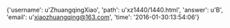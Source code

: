 {'username': u'ZhuangqingXiao', 'path': u'xz1440/1440.html', 'answer': u'B', 'email': u'xiaozhuangqing@163.com', 'time': '2016-01-30:13:54:06'}